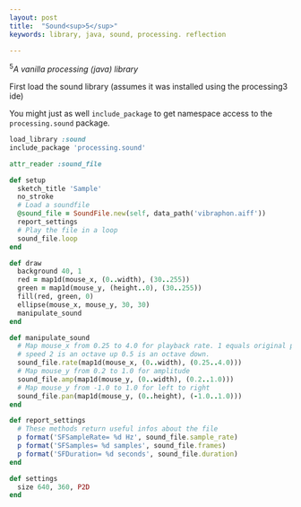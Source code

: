 ```yaml
---
layout: post
title:  "Sound<sup>5</sup>"
keywords: library, java, sound, processing. reflection

---
```


<sup>5</sup><i>A vanilla processing (java) library</i>

First load the sound library (assumes it was installed using the processing3 ide)

You might just as well `include_package` to get namespace access to the `processing.sound` package.

```ruby
load_library :sound
include_package 'processing.sound'

attr_reader :sound_file

def setup
  sketch_title 'Sample'
  no_stroke
  # Load a soundfile
  @sound_file = SoundFile.new(self, data_path('vibraphon.aiff'))
  report_settings
  # Play the file in a loop
  sound_file.loop
end

def draw
  background 40, 1
  red = map1d(mouse_x, (0..width), (30..255))
  green = map1d(mouse_y, (height..0), (30..255))
  fill(red, green, 0)
  ellipse(mouse_x, mouse_y, 30, 30)
  manipulate_sound
end

def manipulate_sound
  # Map mouse_x from 0.25 to 4.0 for playback rate. 1 equals original playback
  # speed 2 is an octave up 0.5 is an octave down.
  sound_file.rate(map1d(mouse_x, (0..width), (0.25..4.0)))
  # Map mouse_y from 0.2 to 1.0 for amplitude
  sound_file.amp(map1d(mouse_y, (0..width), (0.2..1.0)))
  # Map mouse_y from -1.0 to 1.0 for left to right
  sound_file.pan(map1d(mouse_y, (0..height), (-1.0..1.0)))
end

def report_settings
  # These methods return useful infos about the file
  p format('SFSampleRate= %d Hz', sound_file.sample_rate)
  p format('SFSamples= %d samples', sound_file.frames)
  p format('SFDuration= %d seconds', sound_file.duration)
end

def settings
  size 640, 360, P2D
end
```

